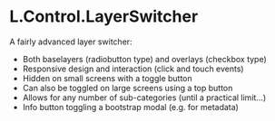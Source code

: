 # L.Control.LayerSwitcher

A fairly advanced layer switcher:
- Both baselayers (radiobutton type) and overlays (checkbox type)
- Responsive design and interaction (click and touch events)
- Hidden on small screens with a toggle button
- Can also be toggled on large screens using a top button
- Allows for any number of sub-categories (until a practical limit…)
- Info button toggling a bootstrap modal (e.g. for metadata)
